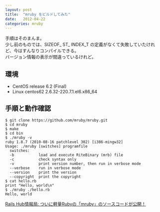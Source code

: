 ```yaml
---
layout: post
title:  "mruby をビルドしてみた"
date:   2012-04-22
categories: mruby
---
```

手順はそのまんま。  
少し前のものでは、SIZEOF_ ST_ INDEX_T の定義がなくて失敗していたけれど、今はすんなりコンパイルできる。  
バージョン情報の表示が間違っているけれど。


## 環境
* CentOS release 6.2 (Final)
* Linux centos62 2.6.32-220.7.1.el6.x86_64


## 手順と動作確認

    $ git clone https://github.com/mruby/mruby.git
    $ cd mruby
    $ make
    $ cd bin
    $ ./mruby -v
    ruby 1.8.7 (2010-08-16 patchlevel 302) [i386-mingw32]
    Usage: ./mruby [switches] programfile
      switches:
      -b           load and execute RiteBinary (mrb) file
      -c           check syntax only
      -v           print version number, then run in verbose mode
      --verbose    run in verbose mode
      --version    print the version
      --copyright  print the copyright
    $ cat hello.rb
    print "Hello, world\n"
    $ ./mruby ./hello.rb
    Hello, world


[Rails Hub情報局: ついに軽量Rubyの「mruby」のソースコードが公開！](http://el.jibun.atmarkit.co.jp/rails/2012/04/rubymruby-2004.html "Rails Hub情報局: ついに軽量Rubyの「mruby」のソースコードが公開！")
